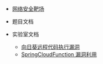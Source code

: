 <!-- docs/_sidebar.md -->
- [网络安全靶场](信息安全/网络安全靶场/实验室靶场/README)



- 题目文档
 

- 实验室文档
  -  [向日葵远程代码执行漏洞](信息安全/网络安全靶场/实验室靶场/向日葵远程代码执行漏洞.md)
  - [SpringCloudFunction 漏洞利用](信息安全/网络安全靶场/实验室靶场/SpringCloudFunction漏洞利用.md)
  


